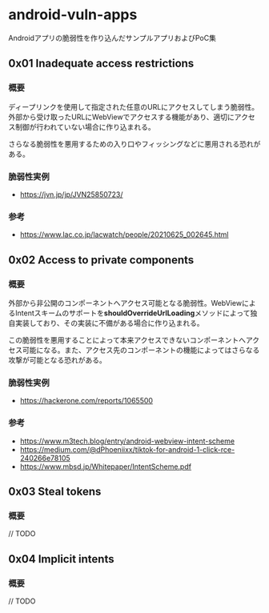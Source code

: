 # android-vuln-apps
Androidアプリの脆弱性を作り込んだサンプルアプリおよびPoC集

## 0x01 Inadequate access restrictions
### 概要
ディープリンクを使用して指定された任意のURLにアクセスしてしまう脆弱性。外部から受け取ったURLにWebViewでアクセスする機能があり、適切にアクセス制御が行われていない場合に作り込まれる。

さらなる脆弱性を悪用するための入り口やフィッシングなどに悪用される恐れがある。

### 脆弱性実例
- https://jvn.jp/jp/JVN25850723/

### 参考
- https://www.lac.co.jp/lacwatch/people/20210625_002645.html

## 0x02 Access to private components
### 概要
外部から非公開のコンポーネントへアクセス可能となる脆弱性。WebViewによるIntentスキームのサポートを**shouldOverrideUrlLoading**メソッドによって独自実装しており、その実装に不備がある場合に作り込まれる。

この脆弱性を悪用することによって本来アクセスできないコンポーネントへアクセス可能になる。また、アクセス先のコンポーネントの機能によってはさらなる攻撃が可能となる恐れがある。

### 脆弱性実例
- https://hackerone.com/reports/1065500

### 参考
- https://www.m3tech.blog/entry/android-webview-intent-scheme
- https://medium.com/@dPhoeniixx/tiktok-for-android-1-click-rce-240266e78105
- https://www.mbsd.jp/Whitepaper/IntentScheme.pdf

## 0x03 Steal tokens
### 概要

// TODO

## 0x04 Implicit intents
### 概要

// TODO
